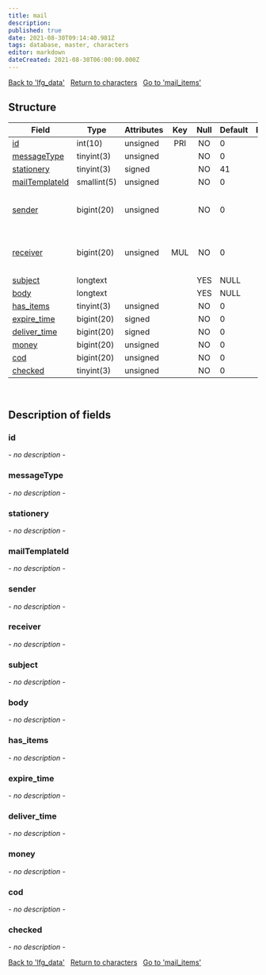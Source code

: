 ```yaml
---
title: mail
description: 
published: true
date: 2021-08-30T09:14:40.981Z
tags: database, master, characters
editor: markdown
dateCreated: 2021-08-30T06:00:00.000Z
---
```


<a href="https://dev.trinitycore.info/en/database/master/characters/lfg_data" class="mt-5 v-btn v-btn--depressed v-btn--flat v-btn--outlined theme--light v-size--default darkblue--text text--lighten-3"><span class="v-btn__content"><i aria-hidden="true" class="v-icon notranslate v-icon--left mdi mdi-arrow-left theme--light"></i><span>Back to 'lfg_data'</span></span></a>&nbsp;&nbsp;&nbsp;<a href="https://dev.trinitycore.info/en/database/master/characters/home" class="mt-5 v-btn v-btn--depressed v-btn--flat v-btn--outlined theme--light v-size--default darkblue--text text--lighten-3"><span class="v-btn__content"><i aria-hidden="true" class="v-icon notranslate v-icon--left mdi mdi-home-outline theme--light"></i><span>Return to characters</span></span></a>&nbsp;&nbsp;&nbsp;<a href="https://dev.trinitycore.info/en/database/master/characters/mail_items" class="mt-5 v-btn v-btn--depressed v-btn--flat v-btn--outlined theme--light v-size--default darkblue--text text--lighten-3"><span class="v-btn__content"><span>Go to 'mail_items'</span><i aria-hidden="true" class="v-icon notranslate v-icon--right mdi mdi-arrow-right theme--light"></i></span></a>

## Structure

| Field | Type | Attributes | Key | Null | Default | Extra | Comment |
| --- | --- | --- | :---: | :---: | --- | --- | --- |
| [id](#id) | int(10) | unsigned | PRI | NO | 0 |  | Identifier |
| [messageType](#messageType) | tinyint(3) | unsigned |  | NO | 0 |  |  |
| [stationery](#stationery) | tinyint(3) | signed |  | NO | 41 |  |  |
| [mailTemplateId](#mailTemplateId) | smallint(5) | unsigned |  | NO | 0 |  |  |
| [sender](#sender) | bigint(20) | unsigned |  | NO | 0 |  | Character Global Unique Identifier |
| [receiver](#receiver) | bigint(20) | unsigned | MUL | NO | 0 |  | Character Global Unique Identifier |
| [subject](#subject) | longtext |  |  | YES | NULL |  |  |
| [body](#body) | longtext |  |  | YES | NULL |  |  |
| [has_items](#has_items) | tinyint(3) | unsigned |  | NO | 0 |  |  |
| [expire_time](#expire_time) | bigint(20) | signed |  | NO | 0 |  |  |
| [deliver_time](#deliver_time) | bigint(20) | signed |  | NO | 0 |  |  |
| [money](#money) | bigint(20) | unsigned |  | NO | 0 |  |  |
| [cod](#cod) | bigint(20) | unsigned |  | NO | 0 |  |  |
| [checked](#checked) | tinyint(3) | unsigned |  | NO | 0 |  |  |
&nbsp;
## Description of fields

### id
*- no description -*
&nbsp;

### messageType
*- no description -*
&nbsp;

### stationery
*- no description -*
&nbsp;

### mailTemplateId
*- no description -*
&nbsp;

### sender
*- no description -*
&nbsp;

### receiver
*- no description -*
&nbsp;

### subject
*- no description -*
&nbsp;

### body
*- no description -*
&nbsp;

### has_items
*- no description -*
&nbsp;

### expire_time
*- no description -*
&nbsp;

### deliver_time
*- no description -*
&nbsp;

### money
*- no description -*
&nbsp;

### cod
*- no description -*
&nbsp;

### checked
*- no description -*
&nbsp;

<a href="https://dev.trinitycore.info/en/database/master/characters/lfg_data" class="mt-5 v-btn v-btn--depressed v-btn--flat v-btn--outlined theme--light v-size--default darkblue--text text--lighten-3"><span class="v-btn__content"><i aria-hidden="true" class="v-icon notranslate v-icon--left mdi mdi-arrow-left theme--light"></i><span>Back to 'lfg_data'</span></span></a>&nbsp;&nbsp;&nbsp;<a href="https://dev.trinitycore.info/en/database/master/characters/home" class="mt-5 v-btn v-btn--depressed v-btn--flat v-btn--outlined theme--light v-size--default darkblue--text text--lighten-3"><span class="v-btn__content"><i aria-hidden="true" class="v-icon notranslate v-icon--left mdi mdi-home-outline theme--light"></i><span>Return to characters</span></span></a>&nbsp;&nbsp;&nbsp;<a href="https://dev.trinitycore.info/en/database/master/characters/mail_items" class="mt-5 v-btn v-btn--depressed v-btn--flat v-btn--outlined theme--light v-size--default darkblue--text text--lighten-3"><span class="v-btn__content"><span>Go to 'mail_items'</span><i aria-hidden="true" class="v-icon notranslate v-icon--right mdi mdi-arrow-right theme--light"></i></span></a>


